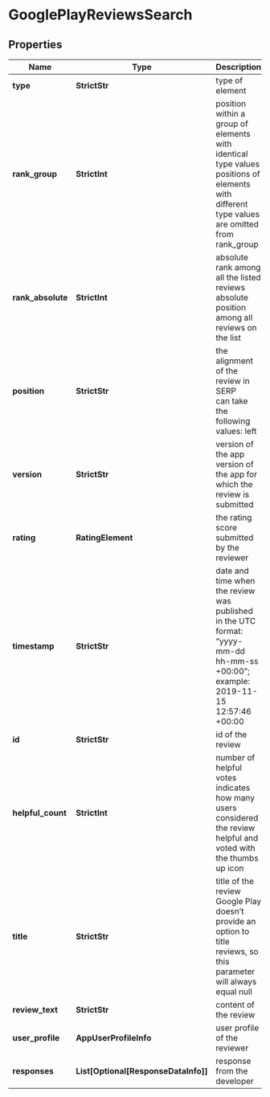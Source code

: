 # GooglePlayReviewsSearch


## Properties

| Name | Type | Description | Notes |
|------------ | ------------- | ------------- | -------------|
**type** | **StrictStr** | type of element |[optional]|
**rank_group** | **StrictInt** | position within a group of elements with identical type values<br>positions of elements with different type values are omitted from rank_group |[optional]|
**rank_absolute** | **StrictInt** | absolute rank among all the listed reviews<br>absolute position among all reviews on the list |[optional]|
**position** | **StrictStr** | the alignment of the review in SERP<br>can take the following values: left |[optional]|
**version** | **StrictStr** | version of the app<br>version of the app for which the review is submitted |[optional]|
**rating** | **RatingElement** | the rating score submitted by the reviewer |[optional]|
**timestamp** | **StrictStr** | date and time when the review was published<br>in the UTC format: “yyyy-mm-dd hh-mm-ss +00:00”;<br>example:<br>2019-11-15 12:57:46 +00:00 |[optional]|
**id** | **StrictStr** | id of the review |[optional]|
**helpful_count** | **StrictInt** | number of helpful votes<br>indicates how many users considered the review helpful and voted with the thumbs up icon |[optional]|
**title** | **StrictStr** | title of the review<br>Google Play doesn’t provide an option to title reviews, so this parameter will always equal null |[optional]|
**review_text** | **StrictStr** | content of the review |[optional]|
**user_profile** | **AppUserProfileInfo** | user profile of the reviewer |[optional]|
**responses** | **List[Optional[ResponseDataInfo]]** | response from the developer |[optional]|